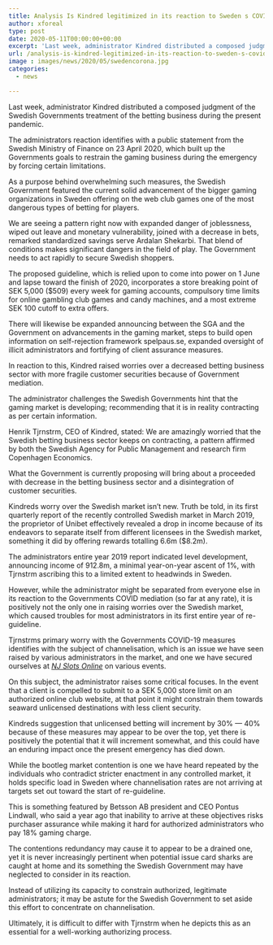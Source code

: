 ```yaml
---
title: Analysis Is Kindred legitimized in its reaction to Sweden s COVID-19 measures
author: xforeal 
type: post
date: 2020-05-11T00:00:00+00:00
excerpt: 'Last week, administrator Kindred distributed a composed judgment of the Swedish Governments treatment of the betting business during the current pandemic '
url: /analysis-is-kindred-legitimized-in-its-reaction-to-sweden-s-covid-19-measures/
image : images/news/2020/05/swedencorona.jpg
categories:
  - news

---
```

Last week, administrator Kindred distributed a composed judgment of the Swedish Governments treatment of the betting business during the present pandemic. 

The administrators reaction identifies with a public statement from the Swedish Ministry of Finance on 23 April 2020, which built up the Governments goals to restrain the gaming business during the emergency by forcing certain limitations. 

As a purpose behind overwhelming such measures, the Swedish Government featured the current solid advancement of the bigger gaming organizations in Sweden offering on the web club games one of the most dangerous types of betting for players. 

We are seeing a pattern right now with expanded danger of joblessness, wiped out leave and monetary vulnerability, joined with a decrease in bets, remarked standardized savings serve Ardalan Shekarbi. That blend of conditions makes significant dangers in the field of play. The Government needs to act rapidly to secure Swedish shoppers. 

The proposed guideline, which is relied upon to come into power on 1 June and lapse toward the finish of 2020, incorporates a store breaking point of SEK 5,000 ($509) every week for gaming accounts, compulsory time limits for online gambling club games and candy machines, and a most extreme SEK 100 cutoff to extra offers. 

There will likewise be expanded announcing between the SGA and the Government on advancements in the gaming market, steps to build open information on self-rejection framework spelpaus.se, expanded oversight of illicit administrators and fortifying of client assurance measures. 

In reaction to this, Kindred raised worries over a decreased betting business sector with more fragile customer securities because of Government mediation. 

The administrator challenges the Swedish Governments hint that the gaming market is developing; recommending that it is in reality contracting as per certain information. 

Henrik Tjrnstrm, CEO of Kindred, stated: We are amazingly worried that the Swedish betting business sector keeps on contracting, a pattern affirmed by both the Swedish Agency for Public Management and research firm Copenhagen Economics. 

What the Government is currently proposing will bring about a proceeded with decrease in the betting business sector and a disintegration of customer securities. 

Kindreds worry over the Swedish market isn&#8217;t new. Truth be told, in its first quarterly report of the recently controlled Swedish market in March 2019, the proprietor of Unibet effectively revealed a drop in income because of its endeavors to separate itself from different licensees in the Swedish market, something it did by offering rewards totalling 6.6m ($8.2m). 

The administrators entire year 2019 report indicated level development, announcing income of 912.8m, a minimal year-on-year ascent of 1&percnt;, with Tjrnstrm ascribing this to a limited extent to headwinds in Sweden. 

However, while the administrator might be separated from everyone else in its reaction to the Governments COVID mediation (so far at any rate), it is positively not the only one in raising worries over the Swedish market, which caused troubles for most administrators in its first entire year of re-guideline. 

Tjrnstrms primary worry with the Governments COVID-19 measures identifies with the subject of channelisation, which is an issue we have seen raised by various administrators in the market, and one we have secured ourselves at _[NJ Slots Online][1]_ on various events. 

On this subject, the administrator raises some critical focuses. In the event that a client is compelled to submit to a SEK 5,000 store limit on an authorized online club website, at that point it might constrain them towards seaward unlicensed destinations with less client security. 

Kindreds suggestion that unlicensed betting will increment by 30&percnt; &#8212; 40&percnt; because of these measures may appear to be over the top, yet there is positively the potential that it will increment somewhat, and this could have an enduring impact once the present emergency has died down. 

While the bootleg market contention is one we have heard repeated by the individuals who contradict stricter enactment in any controlled market, it holds specific load in Sweden where channelisation rates are not arriving at targets set out toward the start of re-guideline. 

This is something featured by Betsson AB president and CEO Pontus Lindwall, who said a year ago that inability to arrive at these objectives risks purchaser assurance while making it hard for authorized administrators who pay 18&percnt; gaming charge. 

The contentions redundancy may cause it to appear to be a drained one, yet it is never increasingly pertinent when potential issue card sharks are caught at home and its something the Swedish Government may have neglected to consider in its reaction. 

Instead of utilizing its capacity to constrain authorized, legitimate administrators; it may be astute for the Swedish Government to set aside this effort to concentrate on channelisation. 

Ultimately, it is difficult to differ with Tjrnstrm when he depicts this as an essential for a well-working authorizing process.

 [1]: #